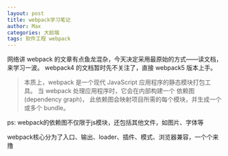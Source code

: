 ```yaml
---
layout: post
title: webpack学习笔记
author: Max
categories: 大前端
tags: 软件工程 webpack
---
```


网络讲 webpack 的文章有点鱼龙混杂，今天决定采用最原始的方式——读文档，来学习一波。
webpack4 的文档暂时先不关注了，直接 webpack5 版本上手。

> 本质上，webpack 是一个现代 JavaScript 应用程序的静态模块打包工具。
> 当 webpack 处理应用程序时，它会在内部构建一个 依赖图(dependency graph)，
> 此依赖图会映射项目所需的每个模块，并生成一个或多个 bundle。

ps: webpack的依赖图不仅限于js模块，还包括其他文件，如图片、字体等

webpack核心分为了入口、输出、loader、插件、模式、浏览器兼容，一个个来撸
